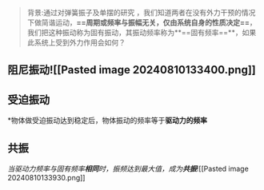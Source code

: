  >背景:通过对弹簧振子及单摆的研究 ，我们知道两者在没有外力干预的情况下做简谐运动，**==周期或频率与振幅无关，仅由系统自身的性质决定==**，我们把这种振动称为固有振动，其振动频率称为**==固有频率==**，如果此系统上受到外力作用会如何？
 
 ## 阻尼振动![[Pasted image 20240810133400.png]]
 ## 受迫振动
 *物体做受迫振动达到稳定后，物体振动的频率等于**驱动力的频率** 
 
## 共振
*当驱动力频率与固有频率**相同**时，振频达到最大值，成为**共振***![[Pasted image 20240810133930.png]]
